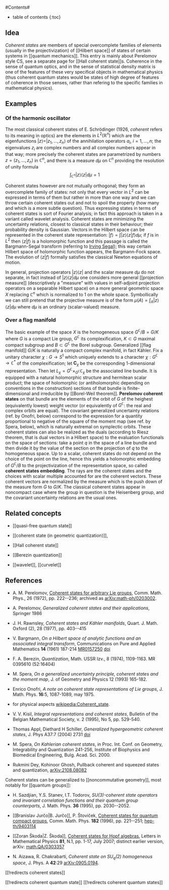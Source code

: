 
#Contents#
* table of contents
{:toc}

## Idea

_Coherent states_ are members of special overcomplete families of elements (usually in the projectivization) of [[Hilbert space]] of states of certain systems in [[quantum mechanics]]. This entry is mainly about Perelomov style CS, see a separate page for [[Hall coherent state]]s. Coherence in the sense of quantum optics, and in the sense of statistical density matrix is one of the features of these very specifical objects in mathematical physics (thus coherent quantum states would be states of high degree of features of coherence in those senses, rather than refering to the specific families in mathematical physics). 

## Examples

### Of the harmonic oscillator

The most classical coherent states of E. Schr&#246;dinger (1926, _coherent_ refers to its meaning in optics) are the elements in $L^2(\mathbb{R}^n)$ which are the eigenfunctions $|z\rangle = |z_1,\ldots,z_n\rangle$ of the annihilation operators $a_i$, $i=1,\ldots,n$; the eigenvalues $z_i$ are complex numbers and all complex numbers appear in that way; more precisely the coherent states are parametrized by numbers $z=(z_1,\ldots,z_n)$ in $\mathbb{C}^n$, and there is a measure $d\mu$ on $\mathbb{C}^n$ providing the resolution of unity formula
$$
\int_{\mathbb{C}^n} |z\rangle \langle z| d\mu = 1
$$

Coherent states however are not mutually orthogonal; they form an overcomplete family of states: not only that every vector in $L^2$ can be expressed in terms of them but rather in more than one way and we can throw certain coherent states out and not to spoil the property (how many and which is a more subtle question). Thus expressing states in terms of coherent states is sort of Fourier analysis; in fact this approach is taken in a variant called wavelet analysis. Coherent states are minimizing the uncertainty relations, closest to classical states in their behaviour; their probability density is Gaussian. Vectors in the Hilbert space can be represented in the coherent state representation: $|f\rangle = \int |z\rangle\langle z|f\rangle d\mu$; if $f$ is in $L^2$ then $\langle z|f\rangle$ is a holomorphic function and this passage is called the Bargmann-Segal transform (referring to [Irving Segal](http://en.wikipedia.org/wiki/Irving_Segal)); this way certain Hilbert space of holomorphic function appears, the Bargmann-Fock space. The evolution of $\langle z|f\rangle$ formally satisfies the classical Newton equations of motion. 

In general, projection operators $|z\rangle \langle z|$ and the scalar measure $d\mu$ do not separate, in fact instead of $|z\rangle \langle z| d\mu$ one considers more general [[projection measure]] (descriptively a "measure" with values in self-adjoint projection operators on a separable Hilbert space) on a more general geometric space $X$ replacing $\mathbb{C}^n$ which is normalized to 1 on the whole space. Symbollically we can still pretend that the projective measure is of the form $\mu(A) = \int_A |z\rangle \langle z| d\mu$ where $d\mu$ is an ordinary (scalar-valued) measure. 

### Over a flag manifold

The basic example of the space $X$ is the homogeneous space $G^{\mathbb {C}}/B = G/K$ where $G$ is a compact Lie group, $G^{\mathbb{C}}$ its complexification, $K\subset G$ maximal compact subgroup and $B\subset G^{\mathbb{C}}$ the Borel subgroup. Generalized [[flag manifold]] $G/K$ is naturally a compact complex manifold, in fact K&#228;hler. Fix a unitary character $\chi:G\to S^1$ which uniquely extends to a character $\chi:G^{\mathbb{C}}\to \mathbb{C}^*$ of the complexification; let $\mathbf{C}_\chi$ be the corresponding 1-dimensional representation. Then let $L_\chi = G^{\mathbb{C}}\times_{G^{\mathbb{C}}} \mathbb{C}_\chi$ be the associated line bundle. It is equipped with a natural holomorphic structure and hermitean scalar product; the space of holomorphic (or antiholomorphic depending on conventions in the construction) sections of that bundle is finite-dimensional and irreducible by [[Borel-Weil theorem]]. __Perelomov coherent states__ on that bundle are the elements of the orbit of $G$ of the heighest (equivalently lowest) weight vector (or equivalently of $G^{\mathbb{C}}$: the real and complex orbits are equal). The covariant generalized uncertainty relations (ref. by Onofri, below) correspond to the expression for a quantity proportional to negative of the square of the moment map (see ref. by Spera, below), which is naturally extremal on symplectic orbits. These coherent states can also be realized as the duals (according to Riesz theorem, that is dual vectors in a Hilbert space) to the evaluation functionals on the space of sections: take a point $q$ in the space of a line bundle and then divide it by the value of the section on the projection of $q$ to the homogeneous space. Up to a scalar, coherent states do not depend on the choice of the point on the line, hence this yields a holomorphic embedding of $G^{\mathbb{C}}/B$ to the projectivization of the representation space, so called __coherent states embedding__. The rays are the coherent states and the choices with scalar multiple accounted for are the coherent vectors. These coherent vectors are normalized by the measure which is the push down of the measure form $G$ to $G/K$. The classical coherent states appear in noncompact case where the group in question is the Heisenberg group, and the covariant uncertainty relations are the usual ones. 

## Related concepts

* [[quasi-free quantum state]]

* [[coherent state (in geometric quantization)]], 

* [[Hall coherent state]]

* [[Berezin quantization]]

* [[wavelet]], [[curvelet]]

## References


* A. M. Perelomov, [Coherent states for arbitrary Lie groups](http://projecteuclid.org/euclid.cmp/1103858078),
Comm. Math. Phys., 26 (1972), pp. 222--236; archived as [arXiv:math-ph/0203002](http://arxiv.org/abs/math-ph/0203002).

* A. Perelomov, _Generalized coherent states and their applications_, Springer 1986

* J. H. Rawnsley, _Coherent states and K&#228;hler manifolds_,
Quart. J. Math. Oxford (2), 28 (1977), pp. 403--415

* V. Bargmann, _On a Hilbert space of analytic functions and an associated integral transform_, Communications on Pure and Applied Mathematics __14__ (1961) 187-214 [MR0157250](https://www.ams.org/mathscinet-getitem?mr=157250) [doi](ttp://dx.doi.org/10.1002/cpa.3160140303)

* F. A. Berezin, _Quantization_, Math. USSR Izv., 8 (1974), 1109-1163. MR 0395610 (52:16404) 

* M. Spera, _On a generalized uncertainty principle,
coherent states and the moment map_, J. of Geometry and Physics 12 (1993) 165-182.

* Enrico Onofri, _A note on coherent state representations of Lie groups_, J. Math. Phys. __16__:5, 1087-1089, may 1975. 

* for physical aspects [wikipedia:Coherent_state](https://en.wikipedia.org/wiki/Coherent_state).

* V. V. Kisil, _Integral representations and coherent states_,
Bulletin of the Belgian Mathematical Society, v. 2 (1995), No 5, pp. 529-540.

* Thomas Appl,  Diethard H Schiller, _Generalized hypergeometric coherent states_, J. Phys A37:7 (2004) 2731 [doi](https://doi.org/10.1088/0305-4470/37/7/015)
* M. Spera, _On Kahlerian coherent states_, in Proc. Int. Conf. on Geometry, Integrability and Quantization 241-256, Institute of Biophysics and Biomedical Engineering, Bulg. Acad. Sci. 2000.
* Rukmini Dey, Kohinoor Ghosh, Pullback coherent and squeezed states and quantization, [arXiv:2108.08082](https://arxiv.org/abs/2108.08082)

Coherent states can be generalized to [[noncommutative geometry]], most notably for [[quantum groups]]:

* H. Sazdjian, Y.S. Stanev, I.T. Todorov, _SU(3)-coherent state
operators and invariant correlation functions and their quantum group
counterparts_, J. Math. Phys. __36__ (1995), pp. 2030--2052.

* [[Branislav Jurčo|B. Jurčo]], P. &#352;tovi&#269;ek, [Coherent states for quantum compact groups](http://projecteuclid.org/euclid.cmp/1104288026), Comm. Math. Phys. __182__ (1996), pp. 221--251; [hep-th/9403114](https://arXiv.org/abs/hep-th/9403114)

* [[Zoran Škoda|Z. Škoda]], [Coherent states for Hopf algebras](https://doi.org/10.1007/s11005-007-0166-y), Letters in Mathematical Physics __81__, N.1, pp. 1-17, July 2007; distinct earlier version, arXiv: [math.QA/0303357](http://arXiv.org/abs/math/0303357)

* N. Aizawa, R. Chakrabarti, _Coherent state on $SU_q(2)$ homogeneous space_, J. Phys. A __42__:29 [arXiv:0905.0194](http://arxiv.org/abs/0905.0194).

[[!redirects coherent states]]

[[!redirects coherent quantum state]]
[[!redirects coherent quantum states]]



